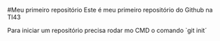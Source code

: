 #Meu primeiro repositório Este é meu primeiro repositório do Github na TI43

Para iniciar um repositório precisa rodar mo CMD o comando `git init´
